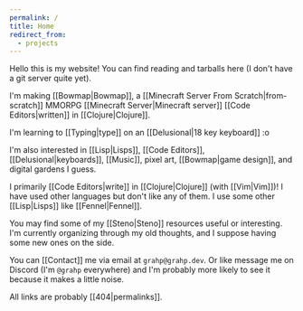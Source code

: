 ```yaml
---
permalink: /
title: Home
redirect_from:
  - projects
---
```


Hello this is my website! You can find reading and tarballs here (I don't have a git server quite yet).

I'm making [[Bowmap|Bowmap]], a [[Minecraft Server From Scratch|from-scratch]] MMORPG [[Minecraft Server|Minecraft server]] [[Code Editors|written]] in [[Clojure|Clojure]].

I'm learning to [[Typing|type]] on an [[Delusional|18 key keyboard]] :o

I'm also interested in [[Lisp|Lisps]], [[Code Editors]], [[Delusional|keyboards]], [[Music]], pixel art, [[Bowmap|game design]], and digital gardens I guess.

I primarily [[Code Editors|write]] in [[Clojure|Clojure]] (with [[Vim|Vim]])! I have used other languages but don't like any of them. I use some other [[Lisp|Lisps]] like [[Fennel|Fennel]].

You may find some of my [[Steno|Steno]] resources useful or interesting. I'm currently organizing through my old thoughts, and I suppose having some new ones on the side.

You can [[Contact]] me via email at `grahp@grahp.dev`. Or like message me on Discord (I'm `@grahp` everywhere) and I'm probably more likely to see it because it makes a little noise.

All links are probably [[404|permalinks]].
